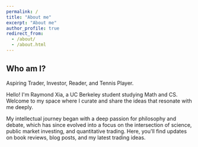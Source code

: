 ```yaml
---
permalink: /
title: "About me"
excerpt: "About me"
author_profile: true
redirect_from: 
  - /about/
  - /about.html
---
```


Who am I? 
------

Aspiring Trader, Investor, Reader, and Tennis Player. 

Hello! I'm Raymond Xia, a UC Berkeley student studying Math and CS. Welcome to my space where I curate and share the ideas that resonate with me deeply. 

My intellectual journey began with a deep passion for philosophy and debate, which has since evolved into a focus on the intersection of science, public market investing, and quantitative trading. Here, you'll find updates on book reviews, blog posts, and my latest trading ideas.
